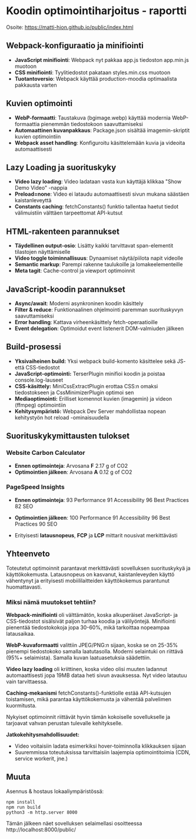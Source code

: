 # Koodin optimointiharjoitus - raportti

Osoite: https://matti-hion.github.io/public/index.html

## Webpack-konfiguraatio ja minifiointi
- **JavaScript minifiointi**: Webpack nyt pakkaa app.js tiedoston app.min.js muotoon
- **CSS minifiointi**: Tyylitiedostot pakataan styles.min.css muotoon
- **Tuotantoversio**: Webpack käyttää production-moodia optimaalista pakkausta varten

## Kuvien optimointi
- **WebP-formaatti**: Taustakuva (bgimage.webp) käyttää modernia WebP-formaattia pienemmän tiedostokoon saavuttamiseksi
- **Automaattinen kuvanpakkaus**: Package.json sisältää imagemin-skriptit kuvien optimointiin
- **Webpack asset handling**: Konfiguroitu käsittelemään kuvia ja videoita automaattisesti

## Lazy Loading ja suorituskyky
- **Video lazy loading**: Video ladataan vasta kun käyttäjä klikkaa "Show Demo Video" -nappia
- **Preload=none**: Video ei lataudu automaattisesti sivun mukana säästäen kaistanleveyttä
- **Constants caching**: fetchConstants() funktio tallentaa haetut tiedot välimuistiin välttäen tarpeettomat API-kutsut

## HTML-rakenteen parannukset
- **Täydellinen output-osio**: Lisätty kaikki tarvittavat span-elementit tilastojen näyttämiselle
- **Video toggle toiminnallisuus**: Dynaamiset näytä/piilota napit videolle
- **Semantic markup**: Parempi rakenne taulukoille ja lomakeelementeille
- **Meta tagit**: Cache-control ja viewport optimoinnit

## JavaScript-koodin parannukset
- **Async/await**: Moderni asynkroninen koodin käsittely
- **Filter & reduce**: Funktionaalinen ohjelmointi paremman suorituskyvyn saavuttamiseksi
- **Error handling**: Kattava virheenkäsittely fetch-operaatioille
- **Event delegation**: Optimoidut event listenerit DOM-valmiuden jälkeen

## Build-prosessi
- **Yksivaiheinen build:** Yksi webpack build-komento käsittelee sekä JS- että CSS-tiedostot
- **JavaScript-optimointi:** TerserPlugin minifioi koodin ja poistaa console.log-lauseet
- **CSS-käsittely:** MiniCssExtractPlugin erottaa CSS:n omaksi tiedostokseen ja CssMinimizerPlugin optimoi sen
- **Mediaoptimointi:** Erilliset komennot kuvien (imagemin) ja videon (ffmpeg) optimointiin
- **Kehitysympäristö:** Webpack Dev Server mahdollistaa nopean kehitystyön hot reload -ominaisuudella

## Suorituskykymittausten tulokset

### Website Carbon Calculator
- **Ennen optimointeja**: Arvosana **F** 2.17 g of CO2
- **Optimointien jälkeen**: Arvosana **A** 0.12 g of CO2

### PageSpeed Insights
- **Ennen optimointeja**: 93 Performance 91 Accessibility 96 Best Practices 82 SEO
- **Optimointien jälkeen**: 100 Performance 91 Accessibility 96 Best Practices 90 SEO

- Erityisesti **latausnopeus**, **FCP** ja **LCP** mittarit nousivat merkittävästi

## Yhteenveto

Toteutetut optimoinnit parantavat merkittävästi sovelluksen suorituskykyä ja käyttökokemusta. Latausnopeus on kasvanut, kaistanleveyden käyttö vähentynyt ja erityisesti mobiililaitteiden käyttökokemus parantunut huomattavasti.

### Miksi nämä muutokset tehtiin?

**Webpack-minifiointi** oli välttämätön, koska alkuperäiset JavaScript- ja CSS-tiedostot sisälsivät paljon turhaa koodia ja välilyöntejä. Minifiointi pienentää tiedostokokoja jopa 30-60%, mikä tarkoittaa nopeampaa latausaikaa.

**WebP-kuvaformaatti** valittiin JPEG/PNG:n sijaan, koska se on 25-35% pienempi tiedostokoko samalla laatutasolla. Moderni selaintuki on riittävä (95%+ selaimista). Samalla kuvan laatuasetuksia säädettiin.

**Video lazy loading** oli kriittinen, koska video olisi muuten ladannut automaattisesti jopa 19MB dataa heti sivun avauksessa. Nyt video latautuu vain tarvittaessa.

**Caching-mekanismi** fetchConstants()-funktiolle estää API-kutsujen toistamisen, mikä parantaa käyttökokemusta ja vähentää palvelimen kuormitusta.

Nykyiset optimoinnit riittävät hyvin tämän kokoiselle sovellukselle ja tarjoavat vahvan perustan tulevalle kehitykselle.

**Jatkokehitysmahdollisuudet:**
- Video voitaisiin ladata esimerkiksi hover-toiminnolla klikkauksen sijaan
- Suuremmissa toteutuksissa tarvittaisiin laajempia optimointitoimia (CDN, service workerit, jne.)


## Muuta

Asennus & hostaus lokaaliympäristössä:
````
npm install
npm run build
python3 -m http.server 8000
````
Tämän jälkeen näet sovelluksen selaimellasi osoitteessa http://localhost:8000/public/
